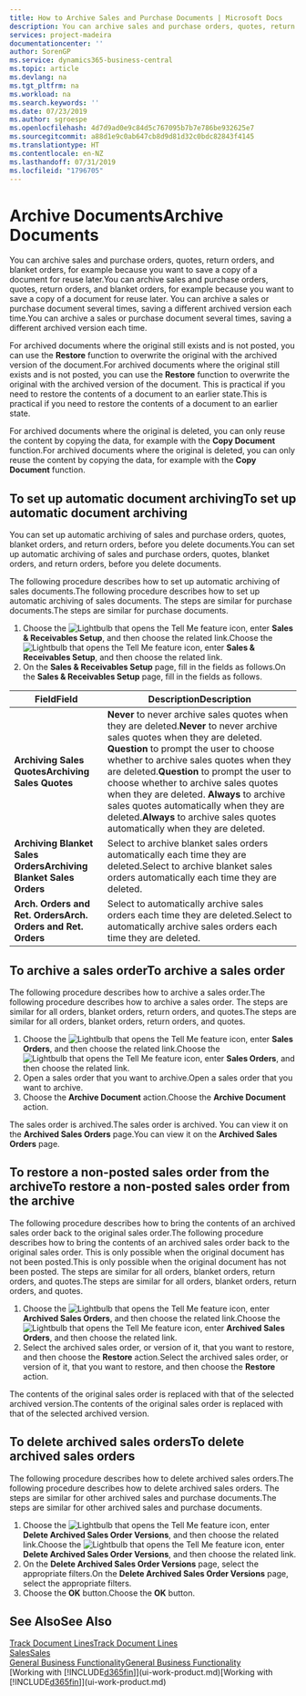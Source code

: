 ```yaml
---
title: How to Archive Sales and Purchase Documents | Microsoft Docs
description: You can archive sales and purchase orders, quotes, return orders, and blanket orders, and you can use the archived document to recreate the document that it was archived from.
services: project-madeira
documentationcenter: ''
author: SorenGP
ms.service: dynamics365-business-central
ms.topic: article
ms.devlang: na
ms.tgt_pltfrm: na
ms.workload: na
ms.search.keywords: ''
ms.date: 07/23/2019
ms.author: sgroespe
ms.openlocfilehash: 4d7d9ad0e9c84d5c767095b7b7e786be932625e7
ms.sourcegitcommit: a88d1e9c0ab647cb8d9d81d32c0bdc82843f4145
ms.translationtype: HT
ms.contentlocale: en-NZ
ms.lasthandoff: 07/31/2019
ms.locfileid: "1796705"
---
```

# <a name="archive-documents"></a><span data-ttu-id="b995d-103">Archive Documents</span><span class="sxs-lookup"><span data-stu-id="b995d-103">Archive Documents</span></span>
<span data-ttu-id="b995d-104">You can archive sales and purchase orders, quotes, return orders, and blanket orders, for example because you want to save a copy of a document for reuse later.</span><span class="sxs-lookup"><span data-stu-id="b995d-104">You can archive sales and purchase orders, quotes, return orders, and blanket orders, for example because you want to save a copy of a document for reuse later.</span></span> <span data-ttu-id="b995d-105">You can archive a sales or purchase document several times, saving a different archived version each time.</span><span class="sxs-lookup"><span data-stu-id="b995d-105">You can archive a sales or purchase document several times, saving a different archived version each time.</span></span>

<span data-ttu-id="b995d-106">For archived documents where the original still exists and is not posted, you can use the **Restore** function to overwrite the original with the archived version of the document.</span><span class="sxs-lookup"><span data-stu-id="b995d-106">For archived documents where the original still exists and is not posted, you can use the **Restore** function to overwrite the original with the archived version of the document.</span></span> <span data-ttu-id="b995d-107">This is practical if you need to restore the contents of a document to an earlier state.</span><span class="sxs-lookup"><span data-stu-id="b995d-107">This is practical if you need to restore the contents of a document to an earlier state.</span></span>

<span data-ttu-id="b995d-108">For archived documents where the original is deleted, you can only reuse the content by copying the data, for example with the **Copy Document** function.</span><span class="sxs-lookup"><span data-stu-id="b995d-108">For archived documents where the original is deleted, you can only reuse the content by copying the data, for example with the **Copy Document** function.</span></span>   

## <a name="to-set-up-automatic-document-archiving"></a><span data-ttu-id="b995d-109">To set up automatic document archiving</span><span class="sxs-lookup"><span data-stu-id="b995d-109">To set up automatic document archiving</span></span>  
<span data-ttu-id="b995d-110">You can set up automatic archiving of sales and purchase orders, quotes, blanket orders, and return orders, before you delete documents.</span><span class="sxs-lookup"><span data-stu-id="b995d-110">You can set up automatic archiving of sales and purchase orders, quotes, blanket orders, and return orders, before you delete documents.</span></span>

<span data-ttu-id="b995d-111">The following procedure describes how to set up automatic archiving of sales documents.</span><span class="sxs-lookup"><span data-stu-id="b995d-111">The following procedure describes how to set up automatic archiving of sales documents.</span></span> <span data-ttu-id="b995d-112">The steps are similar for purchase documents.</span><span class="sxs-lookup"><span data-stu-id="b995d-112">The steps are similar for purchase documents.</span></span>
1.  <span data-ttu-id="b995d-113">Choose the ![Lightbulb that opens the Tell Me feature](media/ui-search/search_small.png "Tell me what you want to do") icon, enter **Sales & Receivables Setup**, and then choose the related link.</span><span class="sxs-lookup"><span data-stu-id="b995d-113">Choose the ![Lightbulb that opens the Tell Me feature](media/ui-search/search_small.png "Tell me what you want to do") icon, enter **Sales & Receivables Setup**, and then choose the related link.</span></span>
2. <span data-ttu-id="b995d-114">On the **Sales & Receivables Setup** page, fill in the fields as follows.</span><span class="sxs-lookup"><span data-stu-id="b995d-114">On the **Sales & Receivables Setup** page, fill in the fields as follows.</span></span>

|<span data-ttu-id="b995d-115">Field</span><span class="sxs-lookup"><span data-stu-id="b995d-115">Field</span></span>|<span data-ttu-id="b995d-116">Description</span><span class="sxs-lookup"><span data-stu-id="b995d-116">Description</span></span>|
|-----|-----------|
|<span data-ttu-id="b995d-117">**Archiving Sales Quotes**</span><span class="sxs-lookup"><span data-stu-id="b995d-117">**Archiving Sales Quotes**</span></span>|<span data-ttu-id="b995d-118">**Never** to never archive sales quotes when they are deleted.</span><span class="sxs-lookup"><span data-stu-id="b995d-118">**Never** to never archive sales quotes when they are deleted.</span></span> <span data-ttu-id="b995d-119">**Question** to prompt the user to choose whether to archive sales quotes when they are deleted.</span><span class="sxs-lookup"><span data-stu-id="b995d-119">**Question** to prompt the user to choose whether to archive sales quotes when they are deleted.</span></span> <span data-ttu-id="b995d-120">**Always** to archive sales quotes automatically when they are deleted.</span><span class="sxs-lookup"><span data-stu-id="b995d-120">**Always** to archive sales quotes automatically when they are deleted.</span></span>|
|<span data-ttu-id="b995d-121">**Archiving Blanket Sales Orders**</span><span class="sxs-lookup"><span data-stu-id="b995d-121">**Archiving Blanket Sales Orders**</span></span>|<span data-ttu-id="b995d-122">Select to archive blanket sales orders automatically each time they are deleted.</span><span class="sxs-lookup"><span data-stu-id="b995d-122">Select to archive blanket sales orders automatically each time they are deleted.</span></span>|
|<span data-ttu-id="b995d-123">**Arch. Orders and Ret. Orders**</span><span class="sxs-lookup"><span data-stu-id="b995d-123">**Arch. Orders and Ret. Orders**</span></span>|<span data-ttu-id="b995d-124">Select to automatically archive sales orders each time they are deleted.</span><span class="sxs-lookup"><span data-stu-id="b995d-124">Select to automatically archive sales orders each time they are deleted.</span></span>|

## <a name="to-archive-a-sales-order"></a><span data-ttu-id="b995d-125">To archive a sales order</span><span class="sxs-lookup"><span data-stu-id="b995d-125">To archive a sales order</span></span>
<span data-ttu-id="b995d-126">The following procedure describes how to archive a sales order.</span><span class="sxs-lookup"><span data-stu-id="b995d-126">The following procedure describes how to archive a sales order.</span></span> <span data-ttu-id="b995d-127">The steps are similar for all orders, blanket orders, return orders, and quotes.</span><span class="sxs-lookup"><span data-stu-id="b995d-127">The steps are similar for all orders, blanket orders, return orders, and quotes.</span></span>

1.  <span data-ttu-id="b995d-128">Choose the ![Lightbulb that opens the Tell Me feature](media/ui-search/search_small.png "Tell me what you want to do") icon, enter **Sales Orders**, and then choose the related link.</span><span class="sxs-lookup"><span data-stu-id="b995d-128">Choose the ![Lightbulb that opens the Tell Me feature](media/ui-search/search_small.png "Tell me what you want to do") icon, enter **Sales Orders**, and then choose the related link.</span></span>  
2.  <span data-ttu-id="b995d-129">Open a sales order that you want to archive.</span><span class="sxs-lookup"><span data-stu-id="b995d-129">Open a sales order that you want to archive.</span></span>  
3.  <span data-ttu-id="b995d-130">Choose the **Archive Document** action.</span><span class="sxs-lookup"><span data-stu-id="b995d-130">Choose the **Archive Document** action.</span></span>

<span data-ttu-id="b995d-131">The sales order is archived.</span><span class="sxs-lookup"><span data-stu-id="b995d-131">The sales order is archived.</span></span> <span data-ttu-id="b995d-132">You can view it on the **Archived Sales Orders** page.</span><span class="sxs-lookup"><span data-stu-id="b995d-132">You can view it on the **Archived Sales Orders** page.</span></span>

## <a name="to-restore-a-non-posted-sales-order-from-the-archive"></a><span data-ttu-id="b995d-133">To restore a non-posted sales order from the archive</span><span class="sxs-lookup"><span data-stu-id="b995d-133">To restore a non-posted sales order from the archive</span></span>
<span data-ttu-id="b995d-134">The following procedure describes how to bring the contents of an archived sales order back to the original sales order.</span><span class="sxs-lookup"><span data-stu-id="b995d-134">The following procedure describes how to bring the contents of an archived sales order back to the original sales order.</span></span> <span data-ttu-id="b995d-135">This is only possible when the original document has not been posted.</span><span class="sxs-lookup"><span data-stu-id="b995d-135">This is only possible when the original document has not been posted.</span></span> <span data-ttu-id="b995d-136">The steps are similar for all orders, blanket orders, return orders, and quotes.</span><span class="sxs-lookup"><span data-stu-id="b995d-136">The steps are similar for all orders, blanket orders, return orders, and quotes.</span></span>

1. <span data-ttu-id="b995d-137">Choose the ![Lightbulb that opens the Tell Me feature](media/ui-search/search_small.png "Tell me what you want to do") icon, enter **Archived Sales Orders**, and then choose the related link.</span><span class="sxs-lookup"><span data-stu-id="b995d-137">Choose the ![Lightbulb that opens the Tell Me feature](media/ui-search/search_small.png "Tell me what you want to do") icon, enter **Archived Sales Orders**, and then choose the related link.</span></span>
2. <span data-ttu-id="b995d-138">Select the archived sales order, or version of it, that you want to restore, and then choose the **Restore** action.</span><span class="sxs-lookup"><span data-stu-id="b995d-138">Select the archived sales order, or version of it, that you want to restore, and then choose the **Restore** action.</span></span>  

<span data-ttu-id="b995d-139">The contents of the original sales order is replaced with that of the selected archived version.</span><span class="sxs-lookup"><span data-stu-id="b995d-139">The contents of the original sales order is replaced with that of the selected archived version.</span></span>

## <a name="to-delete-archived-sales-orders"></a><span data-ttu-id="b995d-140">To delete archived sales orders</span><span class="sxs-lookup"><span data-stu-id="b995d-140">To delete archived sales orders</span></span>
<span data-ttu-id="b995d-141">The following procedure describes how to delete archived sales orders.</span><span class="sxs-lookup"><span data-stu-id="b995d-141">The following procedure describes how to delete archived sales orders.</span></span> <span data-ttu-id="b995d-142">The steps are similar for other archived sales and purchase documents.</span><span class="sxs-lookup"><span data-stu-id="b995d-142">The steps are similar for other archived sales and purchase documents.</span></span>

1.  <span data-ttu-id="b995d-143">Choose the ![Lightbulb that opens the Tell Me feature](media/ui-search/search_small.png "Tell me what you want to do") icon, enter **Delete Archived Sales Order Versions**, and then choose the related link.</span><span class="sxs-lookup"><span data-stu-id="b995d-143">Choose the ![Lightbulb that opens the Tell Me feature](media/ui-search/search_small.png "Tell me what you want to do") icon, enter **Delete Archived Sales Order Versions**, and then choose the related link.</span></span>  
2.  <span data-ttu-id="b995d-144">On the **Delete Archived Sales Order Versions** page, select the appropriate filters.</span><span class="sxs-lookup"><span data-stu-id="b995d-144">On the **Delete Archived Sales Order Versions** page, select the appropriate filters.</span></span>  
3.  <span data-ttu-id="b995d-145">Choose the **OK** button.</span><span class="sxs-lookup"><span data-stu-id="b995d-145">Choose the **OK** button.</span></span>

## <a name="see-also"></a><span data-ttu-id="b995d-146">See Also</span><span class="sxs-lookup"><span data-stu-id="b995d-146">See Also</span></span>
[<span data-ttu-id="b995d-147">Track Document Lines</span><span class="sxs-lookup"><span data-stu-id="b995d-147">Track Document Lines</span></span>](across-how-to-track-document-lines.md)  
[<span data-ttu-id="b995d-148">Sales</span><span class="sxs-lookup"><span data-stu-id="b995d-148">Sales</span></span>](sales-manage-sales.md)  
[<span data-ttu-id="b995d-149">General Business Functionality</span><span class="sxs-lookup"><span data-stu-id="b995d-149">General Business Functionality</span></span>](ui-across-business-areas.md)  
<span data-ttu-id="b995d-150">[Working with [!INCLUDE[d365fin](includes/d365fin_md.md)]](ui-work-product.md)</span><span class="sxs-lookup"><span data-stu-id="b995d-150">[Working with [!INCLUDE[d365fin](includes/d365fin_md.md)]](ui-work-product.md)</span></span>
